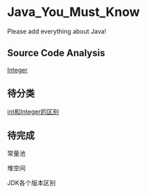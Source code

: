 # Java_You_Must_Know
 
Please add everything about Java!

## Source Code Analysis
[Integer](/Source_Code_Analysis/integer.md)

## 待分类
[int和Integer的区别](/int_integer.md)

## 待完成
常量池

堆空间

JDK各个版本区别